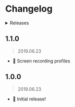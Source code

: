 # Changelog

<details><summary>Releases</summary>

<!-- MarkdownTOC -->

- [1.1.0](#110)
- [1.0.0](#100)

<!-- /MarkdownTOC -->
</details>

## 1.1.0
> 2019.06.23

- 🎨 Screen recording profiles

## 1.0.0
> 2019.06.23

- 🎺 Initial release!

